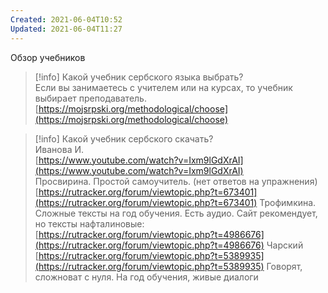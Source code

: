 ```yaml
---
Created: 2021-06-04T10:52
Updated: 2021-06-04T11:27
---
```

Обзор учебников

> [!info] Какой учебник сербского языка выбрать?  
> Если вы занимаетесь с учителем или на курсах, то учебник выбирает преподаватель.  
> [https://mojsrpski.org/methodological/choose](https://mojsrpski.org/methodological/choose)  

> [!info] Какой учебник сербского скачать?  
> Иванова И.  
> [https://www.youtube.com/watch?v=Ixm9lGdXrAI](https://www.youtube.com/watch?v=Ixm9lGdXrAI)  
Просвирина. Простой самоучитель. (нет ответов на упражнения) [https://rutracker.org/forum/viewtopic.php?t=673401](https://rutracker.org/forum/viewtopic.php?t=673401)
Трофимкина. Сложные тексты на год обучения. Есть аудио. Сайт рекомендует, но тексты нафталиновые: [https://rutracker.org/forum/viewtopic.php?t=4986676](https://rutracker.org/forum/viewtopic.php?t=4986676)
Чарский [https://rutracker.org/forum/viewtopic.php?t=5389935](https://rutracker.org/forum/viewtopic.php?t=5389935) Говорят, сложноват с нуля. На год обучения, живые диалоги